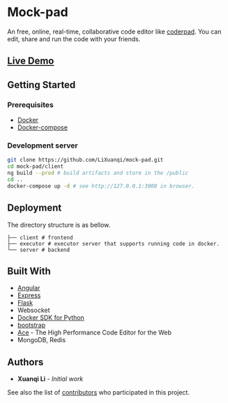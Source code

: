 # Mock-pad

An free, online, real-time, collaborative code editor like [coderpad](https://coderpad.io). You can edit, share and run the code with your friends.
## [Live Demo](http://mockpad.lixuanqi.me/home)
## Getting Started

### Prerequisites

- [Docker](https://www.docker.com/get-started)
- [Docker-compose](https://docs.docker.com/compose/install/)

### Development server

```bash
git clone https://github.com/LiXuanqi/mock-pad.git
cd mock-pad/client
ng build --prod # build artifacts and store in the /public
cd ..
docker-compose up -d # see http://127.0.0.1:3000 in browser.
```

## Deployment
The directory structure is as bellow.
```
├── client # frontend
├── executor # executor server that supports running code in docker.
└── server # backend
```

## Built With

* [Angular](https://angular.io/)
* [Express](https://www.express.com/)
* [Flask](http://flask.pocoo.org/)
* Websocket
* [Docker SDK for Python](https://docker-py.readthedocs.io/en/stable/)
* [bootstrap](https://getbootstrap.com/)
* [Ace](https://ace.c9.io/) - The High Performance Code Editor for the Web
* MongoDB, Redis

## Authors

* **Xuanqi Li** - *Initial work*

See also the list of [contributors](https://github.com/LiXuanqi/mock-pad/graphs/contributors) who participated in this project.
